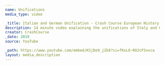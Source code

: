 ```yaml
---
name: Unifications
media_type: video

_title: Italian and German Unification - Crash Course European History 27
description: 14 minute video explaining the unifications of Italy and Germany
creator: CrashCourse
_date: 2019
source: YouTube

_path: https://www.youtube.com/embed/KSjDe9_jZk8?si=fKxLO-ROJcFSxvca
layout: media_description
---
```

